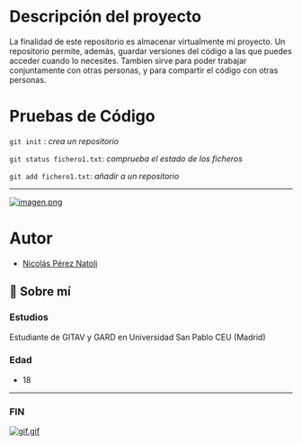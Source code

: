 
# Descripción del proyecto

La finalidad de este repositorio es almacenar virtualmente mi proyecto. Un repositorio permite, además, guardar versiones del código a las que puedes acceder cuando lo necesites. Tambien sirve para poder trabajar conjuntamente con otras personas, y para compartir el código con otras personas.

# Pruebas de Código

`git init` : *crea un repositorio*

`git status fichero1.txt`: *comprueba el estado de los ficheros*

`git add fichero1.txt`: *añadir a un repositorio*

---

[![imagen.png](https://i.postimg.cc/MZLx9myS/imagen.png)](https://postimg.cc/fkY6LX22)

# Autor

- [Nicolás Pérez Natoli](https://github.com/nicolaspereznatoli)


## 🚀 Sobre mí

### Estudios
Estudiante de GITAV y GARD en Universidad San Pablo CEU (Madrid)
### Edad
- 18
---
### FIN
[![gif.gif](https://i.postimg.cc/HxxD2rnn/gif.gif)](https://postimg.cc/Z91MYKrz)
